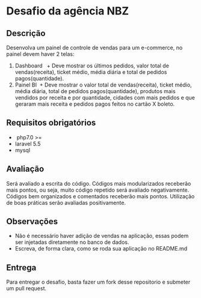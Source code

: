 # Desafio da agência NBZ

## Descrição

Desenvolva um painel de controle de vendas para um e-commerce, no painel devem haver 2 telas:
1. Dashboard 
   +  Deve mostrar os últimos pedidos, valor total de vendas(receita), ticket médio, média diária e total de pedidos pagos(quantidade). 
2. Painel BI
  +  Deve mostrar o valor total de vendas(receita), ticket médio, média diária, total de pedidos pagos(quantidade), produtos mais vendidos por receita e por quantidade, cidades com mais pedidos e que geraram mais receita e pedidos pagos feitos no cartão X boleto. 
   
## Requisitos obrigatórios
+  php7.0 >=
+  laravel 5.5
+  mysql
 
## Avaliação
Será avaliado a escrita do código. Códigos mais modularizados receberão mais pontos, ou seja, muito código repetido será avaliado negativamente. Códigos bem organizados e comentados receberão mais pontos. Utilização de boas práticas serão avaliadas positivamente. 
   
## Observações
+  Não é necessário haver adição de vendas na aplicação, essas podem ser injetadas diretamente no banco de dados. 
+  Escreva, de forma clara, como se roda sua aplicação no README.md
   
## Entrega
Para entregar o desafio, basta fazer um fork desse repositorio e submeter um pull request. 
